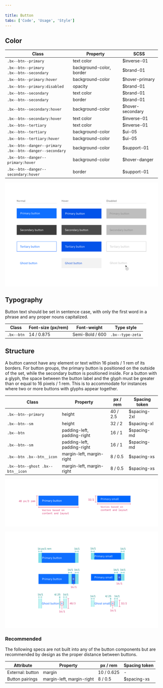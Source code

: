 ```yaml
---

title: Button
tabs: ['Code', 'Usage', 'Style']
---
```


## Color

| Class                                                          | Property                 | SCSS             |
| -------------------------------------------------------------- | ------------------------ | ---------------- |
| `.bx--btn--primary`                                            | text color               | $inverse-01      |
| `.bx--btn--primary` </br> `.bx--btn--secondary`                | background-color, border | $brand-01        |
| `.bx--btn--primary:hover`                                      | background-color         | $hover-primary   |
| `.bx--btn--primary:disabled`                                   | opacity                  | $brand-01        |
| `.bx--btn--secondary`                                          | text color               | $brand-01        |
| `.bx--btn--secondary`                                          | border                   | $brand-01        |
| `.bx--btn--secondary:hover`                                    | background-color         | $hover-secondary |
| `.bx--btn--secondary:hover`                                    | text color               | $inverse-01      |
| `.bx--btn--tertiary`                                           | text color               | $inverse-01      |
| `.bx--btn--tertiary`                                           | background-color         | $ui-05           |
| `.bx--btn--tertiary:hover`                                     | background-color         | $ui-05           |
| `.bx--btn--danger--primary`</br> `.bx--btn--danger--secondary` | background-color         | $support-01      |
| `.bx--btn--danger--primary:hover`                              | background-color         | $hover-danger    |
| `.bx--btn--danger--secondary:hover`                            | border                   | $support-01      |

<image-component fixed="default" caption="Primary, secondary, and ghost button state examples">

![Example of a normal primary button](images/button-style-1.png)

</image-component>

## Typography

Button text should be set in sentence case, with only the first word in a phrase and any proper nouns capitalized.

| Class      | Font-size (px/rem) | Font-weight     | Type style       |
| ---------- | ------------------ | --------------- | ---------------- |
| `.bx--btn` | 14 / 0.875         | Semi-Bold / 600 | `.bx--type-zeta` |

## Structure

A button cannot have any element or text within 16 pixels / 1 rem of its borders. For button groups, the primary button is positioned on the outside of the set, while the secondary button is positioned inside. For a button with a glyph, the space between the button label and the glyph must be greater than or equal to 16 pixels / 1 rem. This is to accommodate for instances where two or more buttons with glyphs appear together.

| Class                            | Property                    | px / rem | Spacing token |
| -------------------------------- | --------------------------- | -------- | ------------- |
| `.bx--btn--primary`              | height                      | 40 / 2.5 | $spacing-2xl  |
| `.bx--btn--sm`                   | height                      | 32 / 2   | $spacing-xl   |
| `.bx--btn`                       | padding-left, padding-right | 16 / 1   | $spacing-md   |
| `.bx--btn--sm`                   | padding-left, padding-right | 16 / 1   | $spacing-md   |
| `.bx--btn .bx--btn__icon`        | margin-left, margin-right   | 8 / 0.5  | $spacing-xs   |
| `.bx--btn--ghost .bx--btn__icon` | margin-left, margin-right   | 8 / 0.5  | $spacing-xs   |

<image-component fixed="default" caption="Structure measurements for small and regular primary button | px / rem">

![Structure for a primary button](images/button-style-7.png)

</image-component>

<image-component fixed="default" caption="Spacing measurements for various button types | px / rem">

![Structure for a primary button](images/button-style-14.png)

</image-component>

### Recommended

The following specs are not built into any of the button components but are recommended by design as the proper distance between buttons.

| Attribute        | Property                  | px / rem   | Spacing token |
| ---------------- | ------------------------- | ---------- | ------------- |
| External: button | margin                    | 10 / 0.625 | -             |
| Button pairings  | margin-left, margin-right | 8 / 0.5    | $spacing-xs   |
